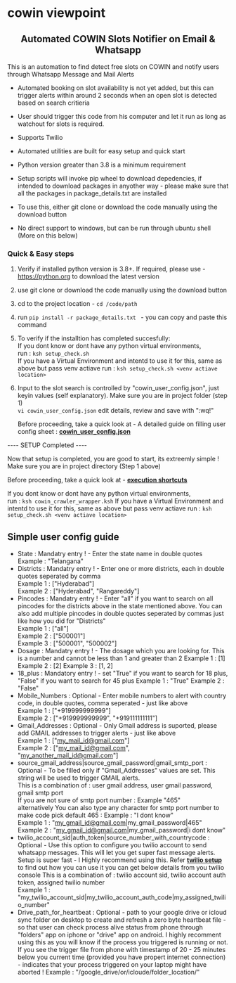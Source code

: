 # cowin viewpoint

<h2 align="center"> Automated COWIN Slots Notifier on Email & Whatsapp </h1>

This is an automation to find detect free slots on COWIN and notify users through Whatsapp Message and Mail Alerts

</div>

* Automated booking on slot availability is not yet added, but this can trigger alerts within around 2 seconds when an open slot is detected based on search critieria

* User should trigger this code from his computer and let it run as long as watchout for slots is required.

* Supports Twilio

* Automated utilities are built for easy setup and quick start

* Python version greater than 3.8 is a minimum requirement

* Setup scripts will invoke pip wheel to download depedencies, if intended to download packages in anyother way - please make sure that all the packages in package_details.txt are installed

* To use this, either git clone or download the code manually using the download button

* No direct support to windows, but can be run through ubuntu shell (More on this below)




### Quick & Easy steps 

1. Verify if installed python version is 3.8+. If required, please use - https://python.org to download the latest version

2. use git clone or download the code manually using the download button

3. cd to the project location - ``` cd /code/path ```

4. run ``` pip install -r package_details.txt  ``` - you can copy and paste this command 

5. To verify if the installtion has completed succesfully: <br>
    If you dont know or dont have any python virtual environments, <br>
      run : ``` ksh setup_check.sh ``` <br>
    If you have a Virtual Environment and intentd to use it for this, same as above but pass venv actiave 
      run : ``` ksh setup_check.sh <venv actiave location> ``` <br>
      
6. Input to the slot search is controlled by "cowin_user_config.json", just keyin values (self explanatory). Make sure you are in project folder (step 1)<br>
    ``` vi cowin_user_config.json ```
    edit details, review and save with ":wq!" <br>
    
    Before proceeding, take a quick look at - A detailed guide on filling user config sheet : **[cowin_user_config.json](#simple-user-config-guide)**<br>

 ----  SETUP Completed ----
 
 Now that setup is completed, you are good to start, its extreemly simple ! Make sure you are in project directory (Step 1 above)
 
 Before proceeding, take a quick look at - **[execution shortcuts](#execution-shortcuts)**<br>
 
  If you dont know or dont have any python virtual environments, <br>
    run : ``` ksh cowin_crawler_wrapper.ksh ```
  If you have a Virtual Environment and intentd to use it for this, same as above but pass venv actiave 
      run : ``` ksh setup_check.sh <venv actiave location> ``` <br>
 
 
 ## Simple user config guide
 
 * State : Mandatry entry ! - Enter the state name in double quotes <br>
        Example : "Telangana"
 * Districts : Mandatry entry ! - Enter one or more districts, each in double quotes seperated by comma <br>
        Example 1 : ["Hyderabad"] <br>
        Example 2 : ["Hyderabad", "Rangareddy"]
* Pincodes : Mandatry entry ! - Enter "all" if you want to search on all pincodes for the districts above in the state mentioned above. You can also add multiple pincodes in double quotes seperated by commas just like how you did for "Districts" <br>
        Example 1 : ["all"] <br>
        Example 2 : ["500001"]  <br> 
        Example 3 : ["500001", "500002"] <br>
 * Dosage : Mandatry entry ! - The dosage which you are looking for. This is a number and cannot be less than 1 and greater than 2
         Example 1 : [1]
         Example 2 : [2]
         Example 3 : [1, 2]
 * 18_plus : Mandatory entry ! - set "True" if you want to search for 18 plus, "False" if you want to search for 45 plus
         Example 1 : "True"
         Example 2 : "False"
 * Mobile_Numbers : Optional - Enter mobile numbers to alert with country code, in double quotes, comma seperated - just like above <br>
         Example 1 : ["+919999999999"] <br>
         Example 2 : ["+919999999999", "+919111111111"]  <br>
 * Gmail_Addresses : Optional - Only Gmail address is suported, please add GMAIL addresses to trigger alerts - just like above <br>
          Example 1 : ["my_mail_id@gmail.com"] <br>
          Example 2 : ["my_mail_id@gmail.com", "my_another_mail_id@gmail.com"] <br> 
 * source_gmail_address|source_gmail_password|gmail_smtp_port :  Optional - To be filled only if "Gmail_Addresses" values are set. This string will be used to trigger GMAIL alerts. <br>
         This is a combination of : user gmail address, user gmail password, gmail smtp port <br>
         If you are not sure of smtp port number : Example "465"  <br>
         alternatively You can also type any character for smtp port number to make code pick default 465 : Example : "I dont know" <br>
         Example 1 : "my_gmail_id@gmail.com|my_gmail_password|465" <br>
         Example 2 : "my_gmail_id@gmail.com|my_gmail_password|i dont know" <br>
* twilio_account_sid|auth_token|source_number_with_countrycode :  Optional - Use this option to configure you twilio account to send whatsapp messages. This will let you get super fast message alerts. Setup is super fast - I Highly recommend using this. Refer **[twilio setup](#twilio-setup)**  to find out how you can use it 
         you can get below details from you twilio console
         This is a combination of : twilio account sid, twilio account auth token, assigned twilio number <br>
         Example 1 : "my_twilio_account_sid|my_twilio_account_auth_code|my_assigned_twilio_number" <br>
 * Drive_path_for_heartbeat :  Optional - path to your google drive or icloud sync folder on desktop to create and refresh a zero byte heartbeat file - so that user can check process alive status from phone through "folders" app on iphone or "drive" app on android. I highly recomment using this as you will know if the process you triggered is running or not. If you see the trigger file from phone with timestamp of 20 - 25 minutes below you current time (provided you have propert internet connection) - indicates that your process triggered on your laptop might have aborted !
        Example : "/google_drive/or/icloude/folder_location/"

